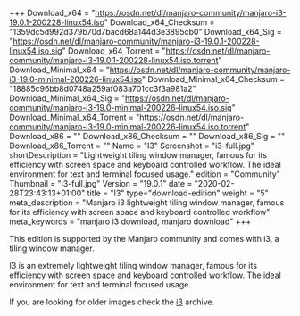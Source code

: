 +++
Download_x64 = "https://osdn.net/dl/manjaro-community/manjaro-i3-19.0.1-200228-linux54.iso"
Download_x64_Checksum = "1359dc5d992d379b70d7bacd68a144d3e3895cb0"
Download_x64_Sig = "https://osdn.net/dl/manjaro-community/manjaro-i3-19.0.1-200228-linux54.iso.sig"
Download_x64_Torrent = "https://osdn.net/dl/manjaro-community/manjaro-i3-19.0.1-200228-linux54.iso.torrent"
Download_Minimal_x64 = "https://osdn.net/dl/manjaro-community/manjaro-i3-19.0-minimal-200226-linux54.iso"
Download_Minimal_x64_Checksum = "18885c96bb8d0748a259af083a701cc3f3a981a2"
Download_Minimal_x64_Sig = "https://osdn.net/dl/manjaro-community/manjaro-i3-19.0-minimal-200226-linux54.iso.sig"
Download_Minimal_x64_Torrent = "https://osdn.net/dl/manjaro-community/manjaro-i3-19.0-minimal-200226-linux54.iso.torrent"
Download_x86 = ""
Download_x86_Checksum = ""
Download_x86_Sig = ""
Download_x86_Torrent = ""
Name = "I3"
Screenshot = "i3-full.jpg"
shortDescription = "Lightweight tiling window manager, famous for its efficiency with screen space and keyboard controlled workflow. The ideal environment for text and terminal focused usage."
edition = "Community"
Thumbnail = "i3-full.jpg"
Version = "19.0.1"
date = "2020-02-28T23:43:13+01:00"
title = "I3"
type="download-edition"
weight = "5"
meta_description = "Manjaro i3 lightweight tiling window manager, famous for its efficiency with screen space and keyboard controlled workflow"
meta_keywords = "manjaro i3 download, manjaro download"
+++

This edition is supported by the Manjaro community and comes with i3, a tiling window manager.

I3 is an extremely lightweight tiling window manager, famous for its efficiency with screen space and keyboard controlled workflow. The ideal environment for text and terminal focused usage.

If you are looking for older images check the [i3](https://osdn.net/projects/manjaro-archive/storage/i3/) archive.
